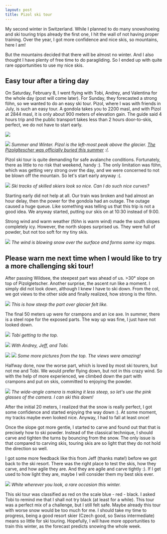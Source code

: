 ```yaml
---
layout: post
title: Pizol ski tour
---
```


My second winter in Switzerland. While I planned to do many snowshoeing and ski touring trips already the first one, I hit the wall of not having proper training. Over the year, I got more confidence and nice skis, so mountains, here I am!

But the mountains decided that there will be almost no winter. And I also thought I have plenty of free time to do paragliding. So I ended up with quite rare opportunities to use my nice skis.

## Easy tour after a tiring day

On Saturday, February 8, I went flying with Tobi, Andrey, and Valentina for the whole day (post will come later). For Sunday, they forecasted a strong föhn, so we wanted to do an easy ski tour. Pizol, where I was with friends in July, is such an easy tour. A gondola takes you to 2200 masl, and with Pizol at 2844 masl, it is only about 900 meters of elevation gain. The guide said 4 hours trip and the public transport takes less than 2 hours door-to-skis, perfect, we do not have to start early.

![](https://lh3.googleusercontent.com/KBSe-zfRLdd6JvM7lMBxynLA2q4aBbfTYAoaIYLfEvbtv8Q3-g8JGFSHW9UPltmOvghzGLBX3F1p6KdJJUYphvl60AF1oPM7wQT9kIUW27RPNNJoUK0IKYzOKXpyiYYOxQ5ltwP89Vw=w2560-h1081-no)

![](https://lh3.googleusercontent.com/PTX_UMuakNn-JJf3IgmiRJXpr0NW0pQjN-BO5rEBPjGJEvj4Pv0apeK4idog-P07HbyUB0SAinhwxoWqD4wE_6FfDZFsm2eXwsa3GK5UZz961gqSHORHmSIKG3Om9XBQmx7dO_Hs_1w=w2160-h1440-no)
*Summer and Winter. Pizol is the left-most peak above the glacier. [The Pizolgltescher was officially buried this summer](https://www.thelocal.ch/20190821/swiss-group-plans-farewell-ceremony-for-dead-glacier) :(.*

Pizol ski tour is quite demanding for safe avalanche conditions. Fortunately, there as little to no risk that weekend, handy :). The only limitation was föhn, which was getting very strong over the day, and we were concerned to not be blown off the mountain. So let's start early anyway :(.

![](https://lh3.googleusercontent.com/5l9x1Yj04ILedIq9EZ-rGcbRq4bpJS5_aJzqzTjDnvQc94rUBlEJKl3LMXFVNNVqdX0LgmaxOx_bXGAkRnYUjfUZPW53iDsF08h1wSH-OWuCn15LPNFVk8jzqAhGUWCNRYBm-o90_sU=w2160-h1440-no)
*Ski tracks of skilled skiers look so nice. Can I do such nice curves?*

Starting early did not help at all. Our train was broken and had almost an hour delay, then the power for the gondola had an outage. The outage caused a huge queue. Like something was telling us that this trip is not a good idea. We anyway started, putting our skis on at 10:30 instead of 9:00.

Strong wind and warm weather (föhn is warm wind) made the south slopes completely icy. However, the north slopes surprised us. They were full of powder, but not too soft for my tiny skis.

![](https://lh3.googleusercontent.com/aoQu13Y1sLNlPA4T07zMDgKmR47mF3PCC0WTpRX6qa4gp3E2tHXe_N8UIEEr67pi3zjeGsAufw4nEtFDZvWYHLe8PCFCKREq58fZ01-JVM4lCietIrf-oL_hPK7u2RpfYFiEBoCvTC0=w2560-h1440-no)
*The wind is blowing snow over the surface and forms some icy maps.*

## Please warn me next time when I would like to try a more challenging ski tour!

After passing Wildsee, the steepest part was ahead of us. >30° slope on top of Pizolgletscher. Another surprise, the ascent run like a moment. I simply did not look down, although I knew I have to ski down. From the col, we got views to the other side and finally realized, how strong is the föhn.

![](https://lh3.googleusercontent.com/zBvNyNnMRn6A9Lbxq-y7w5TCc7G8M_2y5u35bKbILAa62GduyfBaHjR-OpWrhyZYJqizYGQu_8zMAjoa2ZgfKZYaqn-aSa9znDKeTlYttVhH2CxJEAMJxJ4xLZtEJdwpg52Qx_6tlCI=w960-h1440-no)
*This is how steep the part over glacier felt like.*

The final 50 meters up were for crampons and an ice axe. In summer, there is a steel rope for the exposed parts. The way up was fine, I just have not looked down.

![](https://lh3.googleusercontent.com/U8yyJ53VC0w2IOs5V3ksEpwRdyCvjB6La9iyHXKVuu_de9dOP8yQRU5tvc3rPu7gZiGcj042NxWrU5Wcg5GWRfMYuHA3Dq6nRmfeG-YcoDneIzh-lZgiaHJgpdhORDFXsm118RD-YU4=w2160-h1440-no)
*Tobi getting to the top.*

![](https://lh3.googleusercontent.com/Zbnrwm7tS9Ok8iPrGisbEazdBjOkPiKVi5BYaNFG475PHEX8ezwyIbkMYwysI02vnEwdd7U714Z3E9gPJJHyfLmrejTP6Y2rXwpkXNkXzwvuvcioHP0LC3AGfB5csPsCcKkyMYIXYpE=w2160-h1440-no)
*With Andrey, Jeff, and Tobi.*

![](https://lh3.googleusercontent.com/pW4C0vT16ZXwxoOF0J18V_BCC45S6YPuoDFodshzaTcu2BYOF51JAE0akj-eE6qibnvkpxEcR4Jea8syyhW5q0GHFwSuOFAMkvOVbLJHQcO4GmwsKGpDdMOO_wAPk5dP3UBR5Tgo--g=w2160-h1440-no)
![](https://lh3.googleusercontent.com/hb0AK03PYm_NMQH390oGB2AzPDYdjCfgyHy6AKqXPGTzPe-mc4okkjM302k7yObCYJm0Y859Cp1KBsX6gkHb1JhE05oKeWhNYgMUNtjsm19gw-LMQqN1xouStmzS60m-tMnqk3i8of4=w2160-h1440-no)
*Some more pictures from the top. The views were amazing!*

Halfway done, now the worse part, which is loved by most ski tourers, but not me and Tobi. We would prefer flying down, but not in this crazy wind. So with the help of more experienced, we climbed down the part with crampons and put on skis, committed to enjoying the powder.

![](https://lh3.googleusercontent.com/mowgsVmgLf-yYbOn5r9JsrhHBNSZEcGLTGWJF4ytfj7YVY-N6mNLZbTqBfuvs82N5ZlHJ3kZe2p2YoPxHuDWAW-1LJGg5hlehJ4iBDj75Z0Yk4Foe7Czb28F5Pwt5LByB4ADrakV5wU=w2160-h1440-no)
*The wide-angle camera is making it less steep, so let's use the pink glasses of the camera. I can ski this down!*

After the initial 20 meters, I realized that the snow is really perfect, I got some confidence and started enjoying the way down :).  At some moment, my tracks maybe even looked nice. Anyway, I had to fall at least once!

Once the slope got more gentle, I started to carve and found out that that is precisely how to ski powder. Instead of the classical technique, I should carve and tighten the turns by bouncing from the snow. The only issue is that compared to carving skis, touring skis are so light that they do not hold the direction so well.

I got some more feedback like this from Jeff (thanks mate!) before we got back to the ski resort. There was the right place to test the skis, how they carve, and how agile they are. And they are agile and carve tightly :). If I get used to how light they are, maybe I will consider them my best skis ever.

![](https://lh3.googleusercontent.com/PwBbz5eGsUSro-EV2V95TexEexWwQ5GxrtT4rUgn_OQBS2A1zrkegPuH4z50CPihXxp2V0gu1RqGVL9JNgfF9q34kBCG6HSww5_R-3GLe6h1G80zfPbCYKUeFNEUAPn_S2Q6y7Iuo1o=w2560-h1440-no)
*White wherever you look, a rare occasion this winter.*

This ski tour was classified as red on the scale blue - red - black. I asked Tobi to remind me that I shall not try black (at least for a while). This tour was a perfect mix of a challenge, but I still felt safe. Maybe already this tour with worse snow would be too much for me. I should take my time to progress, being a good resort skier (Czech good, so Swiss intermediate) means so little for ski touring. Hopefully, I will have more opportunities to train this winter, as the forecast predicts snowing the whole week.

